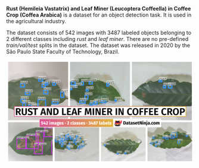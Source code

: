 **Rust (Hemileia Vastatrix) and Leaf Miner (Leucoptera Coffeella) in Coffee Crop (Coffea Arabica)** is a dataset for an object detection task. It is used in the agricultural industry. 

The dataset consists of 542 images with 3487 labeled objects belonging to 2 different classes including *rust* and *leaf miner*. There are no pre-defined <i>train/val/test</i> splits in the dataset. The dataset was released in 2020 by the São Paulo State Faculty of Technology, Brazil.

<img src="https://github.com/dataset-ninja/rust-and-leaf-miner-in-coffee-crop/raw/main/visualizations/poster.png">
